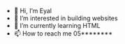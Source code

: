 - 👋 Hi, I’m Eyal
- 👀 I’m interested in building websites
- 🌱 I’m currently learning HTML
- 📫 How to reach me 05********

<!---
eyall112/eyall112 is a ✨ special ✨ repository because its `README.md` (this file) appears on your GitHub profile.
You can click the Preview link to take a look at your changes.
--->

